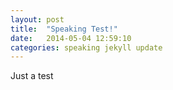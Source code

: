 ```yaml
---
layout: post
title:  "Speaking Test!"
date:   2014-05-04 12:59:10
categories: speaking jekyll update
---
```


Just a test
